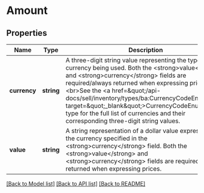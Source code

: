 # Amount

## Properties
Name | Type | Description | Notes
------------ | ------------- | ------------- | -------------
**currency** | **string** | A three-digit string value representing the type of currency being used. Both the &lt;strong&gt;value&lt;/strong&gt; and &lt;strong&gt;currency&lt;/strong&gt; fields are required/always returned when expressing prices. &lt;br&gt;&lt;br&gt;See the &lt;a href&#x3D;\&quot;/api-docs/sell/inventory/types/ba:CurrencyCodeEnum\&quot; target&#x3D;\&quot;_blank\&quot;&gt;CurrencyCodeEnum&lt;/a&gt; type for the full list of currencies and their corresponding three-digit string values. | [optional] 
**value** | **string** | A string representation of a dollar value expressed in the currency specified in the &lt;strong&gt;currency&lt;/strong&gt; field. Both the &lt;strong&gt;value&lt;/strong&gt; and &lt;strong&gt;currency&lt;/strong&gt; fields are required/always returned when expressing prices. | [optional] 

[[Back to Model list]](../../README.md#documentation-for-models) [[Back to API list]](../../README.md#documentation-for-api-endpoints) [[Back to README]](../../README.md)

